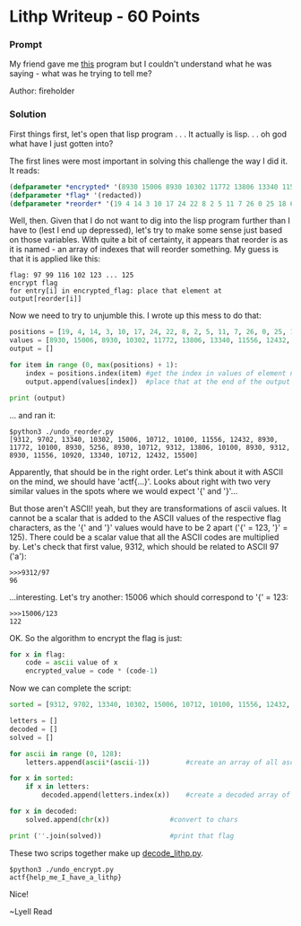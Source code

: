# Lithp Writeup - 60 Points

### Prompt 

My friend gave me [this](lithp.lisp) program but I couldn't understand what he was saying - what was he trying to tell me?

Author: fireholder

### Solution

First things first, let's open that lisp program . . . It actually is lisp. . . oh god what have I just gotten into?

The first lines were most important in solving this challenge the way I did it. It reads:
```lisp
(defparameter *encrypted* '(8930 15006 8930 10302 11772 13806 13340 11556 12432 13340 10712 10100 11556 12432 9312 10712 10100 10100 8930 10920 8930 5256 9312 9702 8930 10712 15500 9312))
(defparameter *flag* '(redacted))
(defparameter *reorder* '(19 4 14 3 10 17 24 22 8 2 5 11 7 26 0 25 18 6 21 23 9 13 16 1 12 15 27 20))
```	
Well, then. Given that I do not want to dig into the lisp program further than I have to (lest I end up depressed), let's try to make some sense just based on those variables. With quite a bit of certainty, it appears that reorder is as it is named - an array of indexes that will reorder something. My guess is that it is applied like this:
```
flag: 97 99 116 102 123 ... 125
encrypt flag
for entry[i] in encrypted_flag: place that element at output[reorder[i]]
```	
Now we need to try to unjumble this. I wrote up this mess to do that:
```python
positions = [19, 4, 14, 3, 10, 17, 24, 22, 8, 2, 5, 11, 7, 26, 0, 25, 18, 6, 21, 23, 9, 13, 16, 1, 12, 15, 27, 20]
values = [8930, 15006, 8930, 10302, 11772, 13806, 13340, 11556, 12432, 13340, 10712, 10100, 11556, 12432, 9312, 10712, 10100, 10100, 8930, 10920, 8930, 5256, 9312, 9702, 8930, 10712, 15500, 9312]
output = []

for item in range (0, max(positions) + 1):
	index = positions.index(item) #get the index in values of element number item
	output.append(values[index])  #place that at the end of the output list 

print (output)
```
... and ran it:
```
$python3 ./undo_reorder.py
[9312, 9702, 13340, 10302, 15006, 10712, 10100, 11556, 12432, 8930, 11772, 10100, 8930, 5256, 8930, 10712, 9312, 13806, 10100, 8930, 9312, 8930, 11556, 10920, 13340, 10712, 12432, 15500]
```
Apparently, that should be in the right order. Let's think about it with ASCII on the mind, we should have 'actf{...}'. Looks about right with two very similar values in the spots where we would expect '{' and '}'...

But those aren't ASCII! yeah, but they are transformations of ascii values. It cannot be a scalar that is added to the ASCII values of the respective flag characters, as the '{' and '}' values would have to be 2 apart ('{' = 123, '}' = 125). There could be a scalar value that all the ASCII codes are multiplied by. Let's check that first value, 9312, which should be related to ASCII 97 ('a'):
```
>>>9312/97
96
```	
...interesting. Let's try another: 15006 which should correspond to '{' = 123:
```
>>>15006/123
122
```	
OK. So the algorithm to encrypt the flag is just:
```python
for x in flag: 
	code = ascii value of x
	encrypted_value = code * (code-1)
```	
Now we can complete the script:
```python
sorted = [9312, 9702, 13340, 10302, 15006, 10712, 10100, 11556, 12432, 8930, 11772, 10100, 8930, 5256, 8930, 10712, 9312, 13806, 10100, 8930, 9312, 8930, 11556, 10920, 13340, 10712, 12432, 15500]

letters = []
decoded = []
solved = []

for ascii in range (0, 128):
	letters.append(ascii*(ascii-1))			#create an array of all ascii values such that the index is the original value, and the value at that index is the encoded value.

for x in sorted:
	if x in letters:
		decoded.append(letters.index(x))	#create a decoded array of values

for x in decoded:
	solved.append(chr(x))				#convert to chars

print (''.join(solved))					#print that flag
```	
These two scrips together make up [decode_lithp.py](decode_lithp.py).
```
$python3 ./undo_encrypt.py
actf{help_me_I_have_a_lithp}
```
Nice!

~Lyell Read
